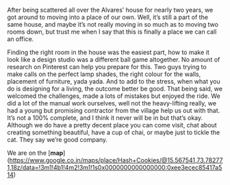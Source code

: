 After being scattered all over the Alvares’ house for nearly two years, we got around to moving into a place of our own. Well, it’s still a part of the same house, and maybe it’s not really moving in so much as to moving two rooms down, but trust me when I say that this is finally a place we can call an office. 

Finding the right room in the house was the easiest part, how to make it look like a design studio was a different ball game altogether. No amount of research on Pinterest can help you prepare for this. Two guys trying to make calls on the perfect lamp shades, the right colour for the walls, placement of furniture, yada yada. And to add to the stress, when what you do is designing for a living, the outcome better be good. That being said, we welcomed the challenges, made a lots of mistakes but enjoyed the ride. We did a lot of the manual work ourselves, well not the heavy-lifting really, we had a young but promising contractor from the village help us out with that. It’s not a 100% complete, and I think it never will be in but that’s okay. Although we do have a pretty decent place you can come visit, chat about creating something beautiful,  have a cup of chai, or maybe just to tickle the cat. They say we’re good company.

We are on the [**map**] (https://www.google.co.in/maps/place/Hash+Cookies/@15.567541,73.782771,18z/data=!3m1!4b1!4m2!3m1!1s0x0000000000000000:0xee3ecec85417a514)
